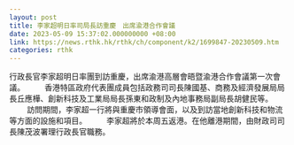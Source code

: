 ```yaml
---
layout: post
title: 李家超明日率司局長訪重慶　出席渝港合作會議
date: 2023-05-09 15:37:02.000000000 +08:00
link: https://news.rthk.hk/rthk/ch/component/k2/1699847-20230509.htm
categories: rthk
---
```


行政長官李家超明日率團到訪重慶，出席渝港高層會晤暨渝港合作會議第一次會議。
　　 
香港特區政府代表團成員包括政務司司長陳國基、商務及經濟發展局局長丘應樺、創新科技及工業局局長孫東和政制及內地事務局副局長胡健民等。
　　 
訪問期間，李家超一行將與重慶市領導會面，以及到訪當地創新科技和物流等方面的設施和項目。
　　 
李家超將於本周五返港。在他離港期間，由財政司司長陳茂波署理行政長官職務。
